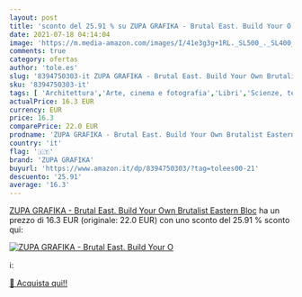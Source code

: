 ```yaml
---
layout: post
title: 'sconto del 25.91 % su ZUPA GRAFIKA - Brutal East. Build Your O  '
date: 2021-07-18 04:14:04
image: 'https://m.media-amazon.com/images/I/41e3g3g+1RL._SL500_._SL400_.jpg'
comments: true
category: ofertas
author: 'tole.es'
slug: '8394750303-it ZUPA GRAFIKA - Brutal East. Build Your Own Brutalist...'
sku: '8394750303-it'
tags: [ 'Architettura','Arte, cinema e fotografia','Libri','Scienze, tecnologia e medicina','zupa grafika', ]
actualPrice: 16.3 EUR
currency: EUR
price: 16.3
comparePrice: 22.0 EUR
prodname: 'ZUPA GRAFIKA - Brutal East. Build Your Own Brutalist Eastern Bloc'
country: 'it'
flag: '🇮🇹'
brand: 'ZUPA GRAFIKA'
buyurl: 'https://www.amazon.it/dp/8394750303/?tag=tolees00-21'
descuento: '25.91'
average: '16.3'
---
```


[ZUPA GRAFIKA - Brutal East. Build Your Own Brutalist Eastern Bloc](https://www.amazon.it/dp/8394750303/?tag=tolees00-21) ha un prezzo di 16.3 EUR (originale: 22.0 EUR) con uno sconto del 25.91 % sconto qui:

[![ZUPA GRAFIKA - Brutal East. Build Your O](https://m.media-amazon.com/images/I/41e3g3g+1RL._SL500_._SL400_.jpg)](https://www.amazon.it/dp/8394750303/?tag=tolees00-21)

ℹ️:


[🛒 Acquista qui!!](https://www.amazon.it/dp/8394750303/?tag=tolees00-21)
